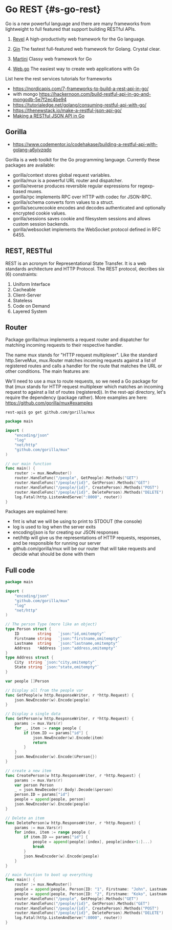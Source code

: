 # Go REST {#s-go-rest}

Go is a new powerful language and there are many frameworks from lightweight to full featured that support building RESTful APIs.

1. [Revel](https://github.com/revel/revel) A high-productivity web framework for the Go language.

2. [Gin](https://gin-gonic.github.io/gin/) The fastest full-featured web framework for Golang. Crystal clear.

3. [Martini](https://github.com/olebedev/martini) Classy web framework for Go

4. [Web.go](https://github.com/hoisie/web) The easiest way to create web applications with Go

List here the rest services tutorials for frameworks

* <https://nordicapis.com/7-frameworks-to-build-a-rest-api-in-go/>
* with mongo <https://hackernoon.com/build-restful-api-in-go-and-mongodb-5e7f2ec4be94>
* <https://tutorialedge.net/golang/consuming-restful-api-with-go/>
* <https://thenewstack.io/make-a-restful-json-api-go/>
* [Making a RESTful JSON API in Go](https://thenewstack.io/make-a-restful-json-api-go/)

## Gorilla

* <https://www.codementor.io/codehakase/building-a-restful-api-with-golang-a6yivzqdo>

Gorilla is a web toolkit for the Go programming language. Currently
these packages are available:

* gorilla/context stores global request variables.
* gorilla/mux is a powerful URL router and dispatcher.
* gorilla/reverse produces reversible regular expressions for regexp-based muxes.
* gorilla/rpc implements RPC over HTTP with codec for JSON-RPC.
* gorilla/schema converts form values to a struct.
* gorilla/securecookie encodes and decodes authenticated and optionally encrypted cookie values.
* gorilla/sessions saves cookie and filesystem sessions and allows custom session backends.
* gorilla/websocket implements the WebSocket protocol defined in RFC 6455.


## REST, RESTful

REST is an acronym for Representational State Transfer. It is a web standards architecture and HTTP Protocol. The REST protocol, decribes six (6) constraints:

1. Uniform Interface
1. Cacheable
1. Client-Server
1. Stateless
1. Code on Demand
1. Layered System

## Router

Package gorilla/mux implements a request router and dispatcher for matching incoming requests to their respective handler.

The name mux stands for "HTTP request multiplexer". Like the standard http.ServeMux, mux.Router matches incoming requests against a list of registered routes and calls a handler for the route that matches the URL or other conditions. The main features are:

We'll need to use a mux to route requests, so we need a Go package for that (mux stands for HTTP request multiplexer which matches an incoming request to against a list of routes (registered)). In the rest-api directory, let's require the dependency (package rather). More examples are here: https://github.com/gorilla/mux#examples

```
rest-api$ go get github.com/gorilla/mux
```

```go
package main

import (
    "encoding/json"
    "log"
    "net/http"
    "github.com/gorilla/mux"
)

// our main function
func main() {
    router := mux.NewRouter()
    router.HandleFunc("/people", GetPeople).Methods("GET")
    router.HandleFunc("/people/{id}", GetPerson).Methods("GET")
    router.HandleFunc("/people/{id}", CreatePerson).Methods("POST")
    router.HandleFunc("/people/{id}", DeletePerson).Methods("DELETE")
    log.Fatal(http.ListenAndServe(":8000", router))
}
```

Packages are explained here:
* fmt is what we will be using to print to STDOUT (the console)
* log is used to log when the server exits
* encoding/json is for creating our JSON responses
* net/http will give us the representations of HTTP requests, responses, and be responsible for running our server
* github.com/gorilla/mux will be our router that will take requests and decide what should be done with them

## Full code

```go
package main

import (
    "encoding/json"
    "github.com/gorilla/mux"
    "log"
    "net/http"
)

// The person Type (more like an object)
type Person struct {
    ID        string   `json:"id,omitempty"`
    Firstname string   `json:"firstname,omitempty"`
    Lastname  string   `json:"lastname,omitempty"`
    Address   *Address `json:"address,omitempty"`
}
type Address struct {
    City  string `json:"city,omitempty"`
    State string `json:"state,omitempty"`
}

var people []Person

// Display all from the people var
func GetPeople(w http.ResponseWriter, r *http.Request) {
    json.NewEncoder(w).Encode(people)
}

// Display a single data
func GetPerson(w http.ResponseWriter, r *http.Request) {
    params := mux.Vars(r)
    for _, item := range people {
        if item.ID == params["id"] {
            json.NewEncoder(w).Encode(item)
            return
        }
    }
    json.NewEncoder(w).Encode(&Person{})
}

// create a new item
func CreatePerson(w http.ResponseWriter, r *http.Request) {
    params := mux.Vars(r)
    var person Person
    _ = json.NewDecoder(r.Body).Decode(&person)
    person.ID = params["id"]
    people = append(people, person)
    json.NewEncoder(w).Encode(people)
}

// Delete an item
func DeletePerson(w http.ResponseWriter, r *http.Request) {
    params := mux.Vars(r)
    for index, item := range people {
        if item.ID == params["id"] {
            people = append(people[:index], people[index+1:]...)
            break
        }
        json.NewEncoder(w).Encode(people)
    }
}

// main function to boot up everything
func main() {
    router := mux.NewRouter()
    people = append(people, Person{ID: "1", Firstname: "John", Lastname: "Doe", Address: &Address{City: "City X", State: "State X"}})
    people = append(people, Person{ID: "2", Firstname: "Koko", Lastname: "Doe", Address: &Address{City: "City Z", State: "State Y"}})
    router.HandleFunc("/people", GetPeople).Methods("GET")
    router.HandleFunc("/people/{id}", GetPerson).Methods("GET")
    router.HandleFunc("/people/{id}", CreatePerson).Methods("POST")
    router.HandleFunc("/people/{id}", DeletePerson).Methods("DELETE")
    log.Fatal(http.ListenAndServe(":8000", router))
}
```
